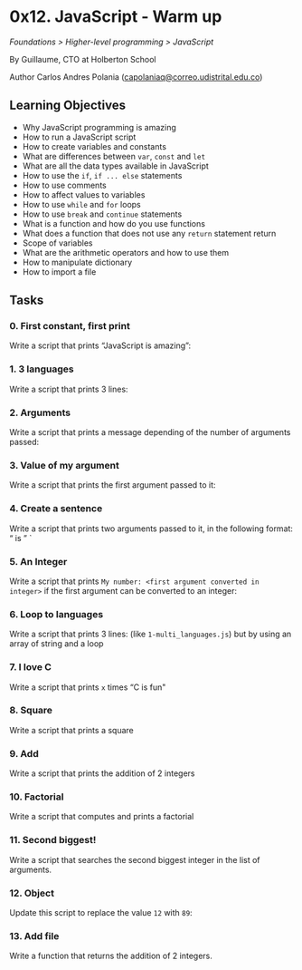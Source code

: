 # 0x12. JavaScript - Warm up

_Foundations > Higher-level programming > JavaScript_

By Guillaume, CTO at Holberton School

Author Carlos Andres Polania (capolaniaq@correo.udistrital.edu.co)

## Learning Objectives

-   Why JavaScript programming is amazing
-   How to run a JavaScript script
-   How to create variables and constants
-   What are differences between  `var`,  `const`  and  `let`
-   What are all the data types available in JavaScript
-   How to use the  `if`,  `if ... else`  statements
-   How to use comments
-   How to affect values to variables
-   How to use  `while`  and  `for`  loops
-   How to use  `break`  and  `continue`  statements
-   What is a function and how do you use functions
-   What does a function that does not use any  `return`  statement return
-   Scope of variables
-   What are the arithmetic operators and how to use them
-   How to manipulate dictionary
-   How to import a file
## Tasks
### 0. First constant, first print
Write a script that prints “JavaScript is amazing”:

### 1. 3 languages
Write a script that prints 3 lines:


### 2. Arguments
Write a script that prints a message depending of the number of arguments passed:

### 3. Value of my argument
Write a script that prints the first argument passed to it:


### 4. Create a sentence
Write a script that prints two arguments passed to it, in the following format: “  is  ”
`

### 5. An Integer
Write a script that prints  `My number: <first argument converted in integer>`  if the first argument can be converted to an integer:

### 6. Loop to languages

Write a script that prints 3 lines: (like `1-multi_languages.js`) but by using an array of string and a loop
### 7. I love C
Write a script that prints `x` times “C is fun"
### 8. Square
Write a script that prints a square
### 9. Add
Write a script that prints the addition of 2 integers
### 10. Factorial
Write a script that computes and prints a factorial
### 11. Second biggest!
Write a script that searches the second biggest integer in the list of arguments.
### 12. Object
Update this script to replace the value `12` with `89`:
### 13. Add file
Write a function that returns the addition of 2 integers.


